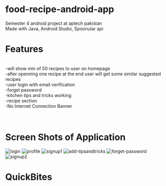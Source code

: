 # food-recipe-android-app
Semester 4 android  project at aptech pakistan </br>
Made with Java, Android Studio, Spoonular api </br>
<h1><b>Features</b></h1></br>
-will show min of 50 recipes to user on homepage</br>
-after openning one recipe at the end user will get some similar suggested recipes</br>
-user login with email verification</br>
-forget password</br>
-kitchen tips and tricks working</br>
-recipe section </br>
-No Internet Connection Banner</br>
</br></br>
<h1> <b>Screen Shots of Application</b> </h1>

![login](https://user-images.githubusercontent.com/59371369/199755865-a658bd71-78de-48c9-8a30-4d6c3a1703b2.png)
![profile](https://user-images.githubusercontent.com/59371369/199755920-e1942b59-4fa1-49f2-83d6-c9e35faa1bb0.png)
![signup1](https://user-images.githubusercontent.com/59371369/199755959-77b718bf-e0da-4982-bd60-aa7bfea42e45.png)
![add-tipsandtricks](https://user-images.githubusercontent.com/59371369/199755975-3b66b135-b4fb-44e6-91a5-88df2df1f8dc.png)
![forget-password](https://user-images.githubusercontent.com/59371369/199755982-1c934e71-d1ae-42dc-8005-c0f9047546ea.png)
![signup2](https://user-images.githubusercontent.com/59371369/199755999-245df74f-a454-4aff-aa62-a0081d64db03.png)
# QuickBites
